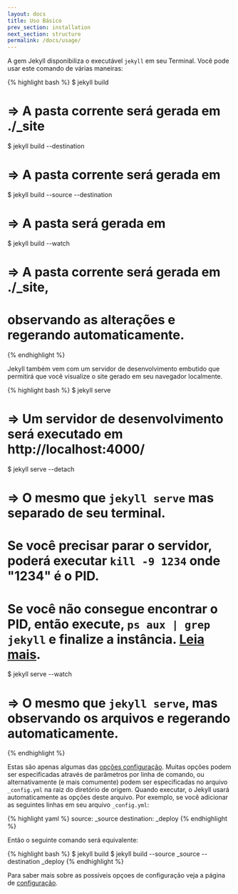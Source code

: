 ```yaml
---
layout: docs
title: Uso Básico
prev_section: installation
next_section: structure
permalink: /docs/usage/
---
```


A gem Jekyll disponibiliza o executável `jekyll` em seu Terminal. 
Você pode usar este comando de várias maneiras:

{% highlight bash %}
$ jekyll build
# => A pasta corrente será gerada em ./_site

$ jekyll build --destination <destino>
# => A pasta corrente será gerada em <destino>

$ jekyll build --source <origem> --destination <destino>
# => A pasta <origem> será gerada em <destino>

$ jekyll build --watch
# => A pasta corrente será gerada em ./_site,
#    observando as alterações e regerando automaticamente.
{% endhighlight %}

Jekyll também vem com um servidor de desenvolvimento embutido que permitirá 
que você visualize o site gerado em seu navegador localmente.

{% highlight bash %}
$ jekyll serve
# => Um servidor de desenvolvimento será executado em http://localhost:4000/

$ jekyll serve --detach
# => O mesmo que `jekyll serve` mas separado de seu terminal.
#    Se você precisar parar o servidor, poderá executar `kill -9 1234` onde "1234" é o PID.
#    Se você não consegue encontrar o PID, então execute, `ps aux | grep jekyll` e finalize a instância. [Leia mais](http://unixhelp.ed.ac.uk/shell/jobz5.html).

$ jekyll serve --watch
# => O mesmo que `jekyll serve`, mas observando os arquivos e regerando automaticamente.
{% endhighlight %}

Estas são apenas algumas das [opções configuração](../configuration/).
Muitas opções podem ser especificadas através de parâmetros por linha de comando,
ou alternativamente (e mais comumente) podem ser especificadas no arquivo `_config.yml`
na raiz do diretório de origem. Quando executar, o Jekyll usará automaticamente as opções deste arquivo. Por exemplo, se você adicionar as seguintes linhas em seu arquivo `_config.yml`:

{% highlight yaml %}
source:      _source
destination: _deploy
{% endhighlight %}

Então o seguinte comando será equivalente:

{% highlight bash %}
$ jekyll build
$ jekyll build --source _source --destination _deploy
{% endhighlight %}

Para saber mais sobre as possíveis opçoes de configuração veja a página de
[configuração](../configuration/).
